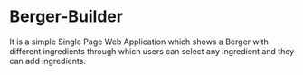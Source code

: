 # Berger-Builder

It is a simple Single Page Web Application which shows a Berger with different ingredients through which users can select any ingredient and they can add ingredients.

